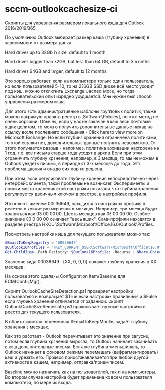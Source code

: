 # sccm-outlookcachesize-ci

Скрипты для управления размером локального кэша для Outlook 2016/2019/365.

По умолчанию Outlook выбирает размер кэша (глубину хранения) в зависимости от размера диска.

Hard drives up to 32Gb in size, default to 1 month

Hard drives bigger than 32GB, but less than 64 GB, default to 3 months

Hard drives 64GB and larger, default to 12 months

Это хорошо работает, если на компьютере только один пользователь, но если пользователей 5-10, то на 256GB SSD диске всё место уходит под кэш.
Можно отключить Exchange Cached Mode, но тогда пользовательский опыт изрядно ухудшается. Мне нужен был способ управления размером кэша.

Для этого есть административные шаблоны групповых политик, также можно напрямую править реестр в [Software\Policies], но этот метод не очень хороший.
Обычно, если у нас не закачан в кэш весь почтовый ящик целиком, то можно получить дополнительные данные нажав на ссылку возле последнего сообщения - 
Click here to view more on Microsoft Exchange. Но если глубина хранения ограничена политиками, то этой ссылки нет, дополнительные данные получить невозможно.
От этого получается разрыв - например, политика архивации настроена на 1 год, т.е. все письма старше года уходят в архив. Если при этом ограничить глубину хранения, например, в 3 месяца,
то мы не можем в Outlook увидеть письма, в периоде от 3-х месяцев до года. Эта проблема давняя и она до сих пор не решена.

При этом, если регулировать глубину хранения непосредственно через интерфейс клиента, такой проблемы не возникает. Эксперименты и поиски места хранения этой настройки показали, 
что глубина хранения регулируется двоичным ключом в реестре, в настройках профиля.

Это ключ с именем 00036649, находится в настройках профиля в реестре и хранит размер кэша в месяцах. Например, три месяца будут храниться как 03 00 00 00. Шесть месяцев как 06 00 00 00.
Особое значение 00 0 00 00 означает "весь яшик". Сами профили находятся в разделе реестра HKCU:\Software\Microsoft\Office\16.0\Outlook\Profiles\.

Посмотреть настройки кэша для текущего пользователя можно так:
````powershell
$EmailToKeepRegistry = '00036649'
$Outlook16Profiles = 'HKEY_CURRENT_USER\Software\Microsoft\Office\16.0\Outlook\Profiles\'
Get-ChildItem -Path Registry::$Outlook16Profiles -Recurse | Where-Object { $_.Property -eq $EmailToKeepRegistry } | ForEach-Object { (Get-ItemProperty -Path Registry::$_ -Name $EmailToKeepRegistry) }
````
Значение вида 00036649 : {XX, 0, 0, 0} покажет глубину хранения в XX месяцев.

На основе этого сделаны Configuration Item/Baseline для ECM(ConfigMgr).

Скрипт OutlookCacheSizeDetection.ps1 проверяет настройки пользователя и возвращает $True если настройки правильные и $False если глубина хранения отличается от заданной.
Скрипт OutlookCacheSizeRemediate.ps1 прописывает нужные настройки в реестр для текущего пользователя.

В обоих скриптах переменная $EmailToKeepMonths задаёт глубину хранения в месяцах.

Как это работает - Outlook перечитывает это значение при запуске, потом если глубина хранения выросла, то Outlook начинает закачивать в кэш дополнительные письма.
Если же глубина уменьшилась, то Outlook начинает в фоновом режиме перемещать (дефрагментировать) кэш и урезать его. Процесс приостанавливается при любой другой активности в кэшем, например,
отправка/прием писем.

Baseline можно назначить как на пользователей, так и на компьютеры. Во втором случае настройка будет применена ко всем пользователя компьютера, по мере их входа.




